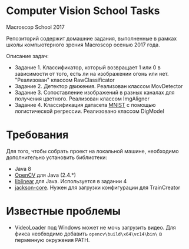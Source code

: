 ﻿# Computer Vision School Tasks
Macroscop School 2017

Репозиторий содержит домашние задания, выполненные в рамках школы компьютерного зрения Macroscop осенью 2017 года.

Описание задач:

* Задание 1. Классификатор, который возвращает 1 или 0 в зависимости от того, есть ли на изображении огонь или нет. "Реализован" классом RawClassificator
* Задание 2. Детектор движения. Реализован классом MovDetector
* Задание 3. Сопоставление изображений в разных каналах для получения цветного. Реализован классом ImgAligner
* Задание 4. Классификация датасета [MNIST](http://yann.lecun.com/exdb/mnist/) с помощью логистической регрессии. Реализовано классом DigModel

# Требования

Для того, чтобы собрать проект на локальной машине, необходимо дополнительно установить библиотеки:

* Java 8
* [OpenCV](https://opencv.org/releases.html) для Java (2.4.*)
* [liblinear](https://www.csie.ntu.edu.tw/~cjlin/liblinear/) для Java. Используется в задании 4
* [jackson-core](https://repo1.maven.org/maven2/com/fasterxml/jackson/core/jackson-core/2.9.2/). Нужен для загрузки конфигурации для TrainCreator

# Известные проблемы

* VideoLoader под Windows может не мочь загрузить видео. Для фикса необходимо добавить ```opencv\build\x64\vc14\bin\``` в перменную окружения PATH. 